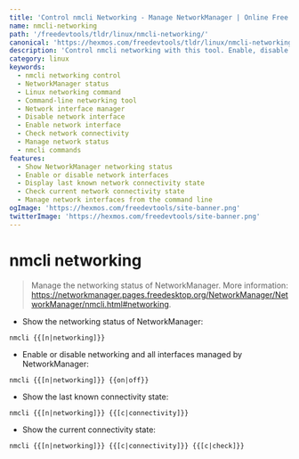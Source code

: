```yaml
---
title: 'Control nmcli Networking - Manage NetworkManager | Online Free DevTools by Hexmos'
name: nmcli-networking
path: '/freedevtools/tldr/linux/nmcli-networking/'
canonical: 'https://hexmos.com/freedevtools/tldr/linux/nmcli-networking/'
description: 'Control nmcli networking with this tool. Enable, disable and check the connectivity of NetworkManager managed interfaces. Free online tool, no registration required.'
category: linux
keywords:
  - nmcli networking control
  - NetworkManager status
  - Linux networking command
  - Command-line networking tool
  - Network interface manager
  - Disable network interface
  - Enable network interface
  - Check network connectivity
  - Manage network status
  - nmcli commands
features:
  - Show NetworkManager networking status
  - Enable or disable network interfaces
  - Display last known network connectivity state
  - Check current network connectivity state
  - Manage network interfaces from the command line
ogImage: 'https://hexmos.com/freedevtools/site-banner.png'
twitterImage: 'https://hexmos.com/freedevtools/site-banner.png'
---
```


# nmcli networking

> Manage the networking status of NetworkManager.
> More information: <https://networkmanager.pages.freedesktop.org/NetworkManager/NetworkManager/nmcli.html#networking>.

- Show the networking status of NetworkManager:

`nmcli {{[n|networking]}}`

- Enable or disable networking and all interfaces managed by NetworkManager:

`nmcli {{[n|networking]}} {{on|off}}`

- Show the last known connectivity state:

`nmcli {{[n|networking]}} {{[c|connectivity]}}`

- Show the current connectivity state:

`nmcli {{[n|networking]}} {{[c|connectivity]}} {{[c|check]}}`
